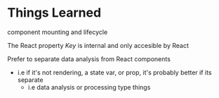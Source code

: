 # Things Learned

component mounting and lifecycle

The React property *Key* is internal and only accesible by React

Prefer to separate data analysis from React components
  - i.e if it's not rendering, a state var, or prop, it's probably better if its separate
    - i.e data analysis or processing type things
